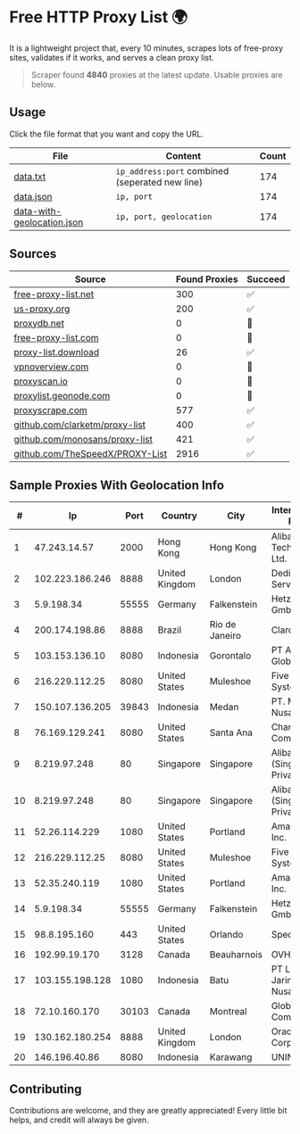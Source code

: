 
# Free HTTP Proxy List 🌍

It is a lightweight project that, every 10 minutes, scrapes lots of free-proxy sites, validates if it works, and serves a clean proxy list.


> Scraper found **4840** proxies at the latest update. Usable proxies are below.

## Usage

Click the file format that you want and copy the URL.


|File|Content|Count|
|----|-------|-----|
|[data.txt](https://raw.githubusercontent.com/themiralay/Proxy-List-World/master/data.txt)|`ip_address:port` combined (seperated new line)|174|
|[data.json](https://raw.githubusercontent.com/themiralay/Proxy-List-World/master/data.json)|`ip, port`|174|
|[data-with-geolocation.json](https://raw.githubusercontent.com/themiralay/Proxy-List-World/master/data-with-geolocation.json)|`ip, port, geolocation`|174|

## Sources

|Source|Found Proxies|Succeed|
|------|-------------|-------|
|[free-proxy-list.net](https://free-proxy-list.net)|300|✅|
|[us-proxy.org](https://www.us-proxy.org)|200|✅|
|[proxydb.net](http://proxydb.net)|0|🚫|
|[free-proxy-list.com](https://free-proxy-list.com/?page=&port=&type%5B%5D=http&type%5B%5D=https&up_time=0&search=Search)|0|🚫|
|[proxy-list.download](https://www.proxy-list.download/HTTP)|26|✅|
|[vpnoverview.com](https://vpnoverview.com/privacy/anonymous-browsing/free-proxy-servers)|0|🚫|
|[proxyscan.io](https://www.proxyscan.io)|0|🚫|
|[proxylist.geonode.com](https://proxylist.geonode.com/api/proxy-list?limit=300&page=1&sort_by=lastChecked&sort_type=desc&protocols=http,https)|0|🚫|
|[proxyscrape.com](https://api.proxyscrape.com/v2/?request=displayproxies&protocol=http&timeout=10000&country=all&ssl=all&anonymity=all)|577|✅|
|[github.com/clarketm/proxy-list](https://raw.githubusercontent.com/clarketm/proxy-list/master/proxy-list-raw.txt)|400|✅|
|[github.com/monosans/proxy-list](https://raw.githubusercontent.com/monosans/proxy-list/main/proxies/http.txt)|421|✅|
|[github.com/TheSpeedX/PROXY-List](https://raw.githubusercontent.com/TheSpeedX/PROXY-List/master/http.txt)|2916|✅|


## Sample Proxies With Geolocation Info

|#|Ip|Port|Country|City|Internet Service Provider|
|-|--|----|-------|----|-------------------------|
|1|47.243.14.57|2000|Hong Kong|Hong Kong|Alibaba (US) Technology Co., Ltd.|
|2|102.223.186.246|8888|United Kingdom|London|Dedicated Servers|
|3|5.9.198.34|55555|Germany|Falkenstein|Hetzner Online GmbH|
|4|200.174.198.86|8888|Brazil|Rio de Janeiro|Claro S.A|
|5|103.153.136.10|8080|Indonesia|Gorontalo|PT Andalas Global Network|
|6|216.229.112.25|8080|United States|Muleshoe|Five Area Systems, LLC|
|7|150.107.136.205|39843|Indonesia|Medan|PT. Media Antar Nusa|
|8|76.169.129.241|8080|United States|Santa Ana|Charter Communications|
|9|8.219.97.248|80|Singapore|Singapore|Alibaba Cloud (Singapore) Private Limited|
|10|8.219.97.248|80|Singapore|Singapore|Alibaba Cloud (Singapore) Private Limited|
|11|52.26.114.229|1080|United States|Portland|Amazon.com, Inc.|
|12|216.229.112.25|8080|United States|Muleshoe|Five Area Systems, LLC|
|13|52.35.240.119|1080|United States|Portland|Amazon.com, Inc.|
|14|5.9.198.34|55555|Germany|Falkenstein|Hetzner Online GmbH|
|15|98.8.195.160|443|United States|Orlando|Spectrum|
|16|192.99.19.170|3128|Canada|Beauharnois|OVH SAS|
|17|103.155.198.128|1080|Indonesia|Batu|PT Lintas Jaringan Nusantara|
|18|72.10.160.170|30103|Canada|Montreal|GloboTech Communications|
|19|130.162.180.254|8888|United Kingdom|London|Oracle Corporation|
|20|146.196.40.86|8080|Indonesia|Karawang|UNINA|



## Contributing

Contributions are welcome, and they are greatly appreciated! Every
little bit helps, and credit will always be given.

